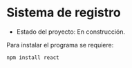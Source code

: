 <h1> Sistema de registro </h1>

- Estado del proyecto: En construcción.

Para instalar el programa se requiere:

```npm install react```

